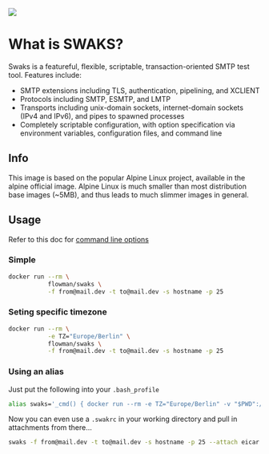 [![](https://badge.imagelayers.io/flowman/swaks:latest.svg)](https://imagelayers.io/?images=flowman/swaks:latest 'Get your own badge on imagelayers.io')

# What is SWAKS?

 Swaks is a featureful, flexible, scriptable, transaction-oriented SMTP test tool. Features include:

 - SMTP extensions including TLS, authentication, pipelining, and XCLIENT
 - Protocols including SMTP, ESMTP, and LMTP
 - Transports including unix-domain sockets, internet-domain sockets (IPv4 and IPv6), and pipes to spawned processes
 - Completely scriptable configuration, with option specification via environment variables, configuration files, and command line


## Info

This image is based on the popular Alpine Linux project, available in the alpine official image. Alpine Linux is much smaller than most distribution base images (~5MB), and thus leads to much slimmer images in general.

## Usage

Refer to this doc for [command line options](http://www.jetmore.org/john/code/swaks/latest/doc/ref.txt)

### Simple

```bash
docker run --rm \
           flowman/swaks \
           -f from@mail.dev -t to@mail.dev -s hostname -p 25
```

### Seting specific timezone

```bash
docker run --rm \
           -e TZ="Europe/Berlin" \
           flowman/swaks \
           -f from@mail.dev -t to@mail.dev -s hostname -p 25
```

### Using an alias

Just put the following into your `.bash_profile`

```bash
alias swaks='_cmd() { docker run --rm -e TZ="Europe/Berlin" -v "$PWD":/root freinet/swaks "$@";}; _cmd'
```

Now you can even use a `.swakrc` in your working directory and pull in attachments from there...

```bash
swaks -f from@mail.dev -t to@mail.dev -s hostname -p 25 --attach eicar.zip
```

